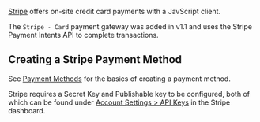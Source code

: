 [Stripe](https://stripe.com/) offers on-site credit card payments with a JavScript client. 

The `Stripe - Card` payment gateway was added in v1.1 and uses the Stripe Payment Intents API to complete transactions. 

## Creating a Stripe Payment Method

See [Payment Methods](../Payment_Methods) for the basics of creating a payment method.

Stripe requires a Secret Key and Publishable key to be configured, both of which can be found under [Account Settings > API Keys](https://dashboard.stripe.com/account/apikeys) in the Stripe dashboard.

